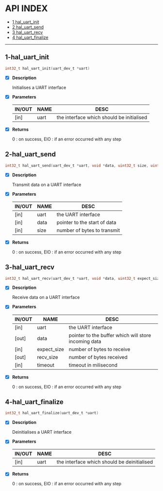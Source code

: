 # API INDEX

  * [1 hal_uart_init](#1-hal_uart_init)
  * [2 hal_uart_send](#2-hal_uart_send)
  * [3 hal_uart_recv](#3-hal_uart_recv)
  * [4 hal_uart_finalize](#4-hal_uart_finalize)

------

## 1-hal_uart_init

```c
int32_t hal_uart_init(uart_dev_t *uart)
```

- [x] **Description**

  Initialises a UART interface
 

- [x] **Parameters**

  | IN/OUT |  NAME  |  DESC  |
  |--------|--------|--------|
  | [in] | uart | the interface which should be initialised |

- [x] **Returns**

  0 : on success, EIO : if an error occurred with any step

## 2-hal_uart_send

```c
int32_t hal_uart_send(uart_dev_t *uart, void *data, uint32_t size, uint32_t timeout)
```

- [x] **Description**

  Transmit data on a UART interface

- [x] **Parameters**

  | IN/OUT |  NAME  |  DESC  |
  |--------|--------|--------|
  | [in] | uart | the UART interface   |
  | [in] | data | pointer to the start of data   |
  | [in] | size | number of bytes to transmit |

- [x] **Returns**

  0 : on success, EIO : if an error occurred with any step

## 3-hal_uart_recv

```c
int32_t hal_uart_recv(uart_dev_t *uart, void *data, uint32_t expect_size, uint32_t *recv_size, uint32_t timeout)
```

- [x] **Description**

  Receive data on a UART interface

- [x] **Parameters**

  | IN/OUT |  NAME  |  DESC  |
  |--------|--------|--------|
  | [in] |  uart |        the UART interface   |
  | [out] | data |        pointer to the buffer which will store incoming data   |
  | [in] |  expect_size | number of bytes to receive   |
  | [out] | recv_size |   number of bytes received   |
  | [in] |  timeout |     timeout in milisecond |

- [x] **Returns**

  0 : on success, EIO : if an error occurred with any step

## 4-hal_uart_finalize

```c
int32_t hal_uart_finalize(uart_dev_t *uart)
```

- [x] **Description**

  Deinitialises a UART interface

- [x] **Parameters**

  | IN/OUT |  NAME  |  DESC  |
  |--------|--------|--------|
  | [in] | uart | the interface which should be deinitialised |

- [x] **Returns**

  0 : on success, EIO : if an error occurred with any step
